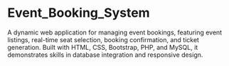 # Event_Booking_System

A dynamic web application for managing event bookings, featuring event listings, real-time seat selection, booking confirmation, and ticket generation. Built with HTML, CSS, Bootstrap, PHP, and MySQL, it demonstrates skills in database integration and responsive design.